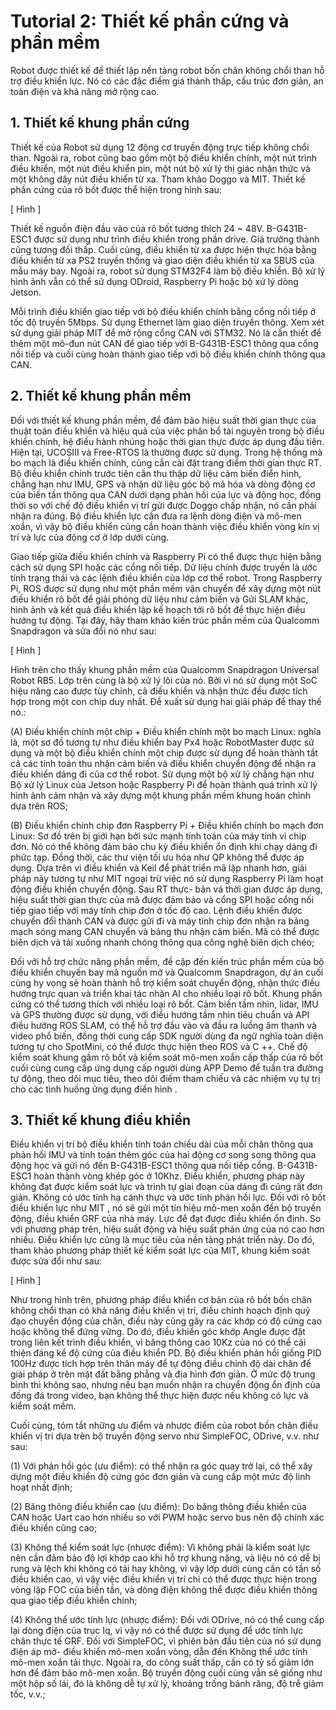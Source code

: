 # Tutorial 2: Thiết kế phần cứng và phần mềm

Robot được thiết kế để thiết lập nền tảng robot bốn chân không chổi than hỗ trợ điều khiển lực. Nó có các đặc điểm giá thành thấp, cấu trúc đơn giản, an toàn điện và khả năng mở rộng cao.

## 1. Thiết kế khung phần cứng

Thiết kế của Robot sử dụng 12 động cơ truyền động trực tiếp không chổi than. Ngoài ra, robot cũng bao gồm một bộ điều khiển chính, một nút trình điều khiển, một nút điều khiển pin, một nút bộ xử lý thị giác nhận thức và một không dây nút điều khiển từ xa. Tham khảo Doggo và MIT. Thiết kế phần cứng của rô bốt được thể hiện trong hình sau:

[ Hình ]

Thiết kế nguồn điện đầu vào của rô bốt tương thích 24 ~ 48V. B-G431B-ESC1 được sử dụng như trình điều khiển trong phần drive. Giá trưởng thành cũng tương đối thấp. Cuối cùng, điều khiển từ xa được hiện thực hóa bằng điều khiển từ xa PS2 truyền thống và giao diện điều khiển từ xa SBUS của mẫu máy bay. Ngoài ra, robot sử dụng STM32F4 làm bộ điều khiển. Bộ xử lý hình ảnh vẫn có thể sử dụng ODroid, Raspberry Pi hoặc bộ xử lý dòng Jetson.

Mỗi trình điều khiển giao tiếp với bộ điều khiển chính bằng cổng nối tiếp ở tốc độ truyền 5Mbps. Sử dụng Ethernet làm giao diện truyền thông. Xem xét sử dụng giải pháp MIT để mở rộng cổng CAN với STM32. Nó là cần thiết để thêm một mô-đun nút CAN để giao tiếp với B-G431B-ESC1 thông qua cổng nối tiếp và cuối cùng hoàn thành giao tiếp với bộ điều khiển chính thông qua CAN.

## 2. Thiết kế khung phần mềm

Đối với thiết kế khung phần mềm, để đảm bảo hiệu suất thời gian thực của thuật toán điều khiển và hiệu quả của việc phân bổ tài nguyên trong bộ điều khiển chính, hệ điều hành nhúng hoặc thời gian thực được áp dụng đầu tiên. Hiện tại, UCOSIII và Free-RTOS là thường được sử dụng. Trong hệ thống mà bo mạch là điều khiển chính, cũng cần cài đặt trang điểm thời gian thực RT. Bộ điều khiển chính trước tiên cần thu thập dữ liệu cảm biến điển hình, chẳng hạn như IMU, GPS và nhận dữ liệu góc bộ mã hóa và dòng động cơ của biến tần thông qua CAN dưới dạng phản hồi của lực và động học, đồng thời so với chế độ điều khiển vị trí gửi được Doggo chấp nhận, nó cần phải nhận ra đúng. Bộ điều khiển lực cần đưa ra lệnh dòng điện và mô-men xoắn, vì vậy bộ điều khiển cũng cần hoàn thành việc điều khiển vòng kín vị trí và lực của động cơ ở lớp dưới cùng.

Giao tiếp giữa điều khiển chính và Raspberry Pi có thể được thực hiện bằng cách sử dụng SPI hoặc các cổng nối tiếp. Dữ liệu chính được truyền là ước tính trạng thái và các lệnh điều khiển của lớp cơ thể robot. Trong Raspberry Pi, ROS được sử dụng như một phần mềm vận chuyển để xây dựng một nút điều khiển rô bốt để giải phóng dữ liệu như cảm biến và Gửi SLAM khác, hình ảnh và kết quả điều khiển lập kế hoạch tới rô bốt để thực hiện điều hướng tự động. Tại đây, hãy tham khảo kiến trúc phần mềm của Qualcomm Snapdragon và sửa đổi nó như sau:

[ Hình  ]

Hình trên cho thấy khung phần mềm của Qualcomm Snapdragon Universal Robot RB5. Lớp trên cùng là bộ xử lý lõi của nó. Bởi vì nó sử dụng một SoC hiệu năng cao được tùy chỉnh, cả điều khiển và nhận thức đều được tích hợp trong một con chip duy nhất. Đề xuất sử dụng hai giải pháp để thay thế nó.:

(A) Điều khiển chính một chip + Điều khiển chính một bo mạch Linux: nghĩa là, một sơ đồ tương tự như điều khiển bay Px4 hoặc RobotMaster được sử dụng và một bộ điều khiển chính một chip được sử dụng để hoàn thành tất cả các tính toán thu nhận cảm biến và điều khiển chuyển động để nhận ra điều khiển dáng đi của cơ thể robot. Sử dụng một bộ xử lý chẳng hạn như Bộ xử lý Linux của Jetson hoặc Raspberry Pi để hoàn thành quá trình xử lý hình ảnh cảm nhận và xây dựng một khung phần mềm khung hoàn chỉnh dựa trên ROS;

(B) Điều khiển chính chip đơn Raspberry Pi + Điều khiển chính bo mạch đơn Linux: Sơ đồ trên bị giới hạn bởi sức mạnh tính toán của máy tính vi chip đơn. Nó có thể không đảm bảo chu kỳ điều khiển ổn định khi chạy dáng đi phức tạp. Đồng thời, các thư viện tối ưu hóa như QP không thể được áp dụng. Dựa trên vi điều khiển và Keil để phát triển mã lặp nhanh hơn, giải pháp này tương tự như MIT ngoại trừ việc nó sử dụng Raspberry Pi làm hoạt động điều khiển chuyển động. Sau RT thực- bản vá thời gian được áp dụng, hiệu suất thời gian thực của mã được đảm bảo và cổng SPI hoặc cổng nối tiếp giao tiếp với máy tính chip đơn ở tốc độ cao. Lệnh điều khiển được chuyển đổi thành CAN và được gửi đi và máy tính chip đơn nhận ra bảng mạch sóng mang CAN chuyển và bảng thu nhận cảm biến. Mã có thể được biên dịch và tải xuống nhanh chóng thông qua công nghệ biên dịch chéo;

Đối với hỗ trợ chức năng phần mềm, đề cập đến kiến trúc phần mềm của bộ điều khiển chuyến bay mã nguồn mở và Qualcomm Snapdragon, dự án cuối cùng hy vọng sẽ hoàn thành hỗ trợ kiểm soát chuyển động, nhận thức điều hướng trực quan và triển khai tác nhân AI cho nhiều loại rô bốt. Khung phần cứng có thể tương thích với nhiều loại rô bốt. Cảm biến tầm nhìn, lidar, IMU và GPS thường được sử dụng, với điều hướng tầm nhìn tiêu chuẩn và API điều hướng ROS SLAM, có thể hỗ trợ đầu vào và đầu ra luồng âm thanh và video phổ biến, đồng thời cung cấp SDK người dùng đa ngữ nghĩa toàn diện tương tự cho SpotMini, có thể được thực hiện theo ROS và C ++. Chế độ kiểm soát khung gầm rô bốt và kiểm soát mô-men xoắn cấp thấp của rô bốt cuối cùng cung cấp ứng dụng cấp người dùng APP Demo để tuần tra đường tự động, theo dõi mục tiêu, theo dõi điểm tham chiếu và các nhiệm vụ tự trị cho các tình huống ứng dụng điển hình .

## 3. Thiết kế khung điều khiển

Điều khiển vị trí bộ điều khiển tính toán chiều dài của mỗi chân thông qua phản hồi IMU và tính toán thêm góc của hai động cơ song song thông qua động học và gửi nó đến B-G431B-ESC1 thông qua nối tiếp cổng. B-G431B-ESC1 hoàn thành vòng khép góc ở 10Khz. Điều khiển, phương pháp này không đạt được kiểm soát lực và trình tự giai đoạn của dáng đi cũng rất đơn giản. Không có ước tính hạ cánh thực và ước tính phản hồi lực. Đối với rô bốt điều khiển lực như MIT , nó sẽ gửi một tín hiệu mô-men xoắn đến bộ truyền động, điều khiển GRF của nhà máy. Lực để đạt được điều khiển ổn định. So với phương pháp trên, hiệu suất động và hiệu suất phản ứng của nó cao hơn nhiều. Điều khiển lực cũng là mục tiêu của nền tảng phát triển này. Do đó, tham khảo phương pháp thiết kế kiểm soát lực của MIT, khung kiểm soát được sửa đổi như sau:

[ Hình ]

Như trong hình trên, phương pháp điều khiển cơ bản của rô bốt bốn chân không chổi than có khả năng điều khiển vị trí, điều chỉnh hoạch định quỹ đạo chuyển động của chân, điều này cũng gây ra các khớp có độ cứng cao hoặc không thể đứng vững. Do đó, điều khiển góc khớp Angle được đặt trong liên kết trình điều khiển, vì băng thông cao 10Kz của nó có thể cải thiện đáng kể độ cứng của điều khiển PD. Bộ điều khiển phản hồi giống PID 100Hz được tích hợp trên thân máy để tự động điều chỉnh độ dài chân để giải pháp ở trên mặt đất bằng phẳng và địa hình đơn giản. Ở mức độ trung bình thì không sao, nhưng nếu bạn muốn nhận ra chuyển động ổn định của đống đá trong video, bạn không thể thực hiện được nếu không có lực và kiểm soát mềm.

Cuối cùng, tóm tắt những ưu điểm và nhược điểm của robot bốn chân điều khiển vị trí dựa trên bộ truyền động servo như SimpleFOC, ODrive, v.v. như sau:

(1) Với phản hồi góc (ưu điểm): có thể nhận ra góc quay trở lại, có thể xây dựng một điều khiển độ cứng góc đơn giản và cung cấp một mức độ linh hoạt nhất định;

(2) Băng thông điều khiển cao (ưu điểm): Do băng thông điều khiển của CAN hoặc Uart cao hơn nhiều so với PWM hoặc servo bus nên độ chính xác điều khiển cũng cao;

(3) Không thể kiểm soát lực (nhược điểm): Vì không phải là kiểm soát lực nên cần đảm bảo độ lợi khớp cao khi hỗ trợ khung nặng, và liệu nó có dễ bị rung và lệch khi không có tải hay không, vì vậy lớp dưới cùng cần có tần số điều khiển cao, vì vậy việc điều khiển vị trí chỉ có thể được thực hiện trong vòng lặp FOC của biến tần, và dòng điện không thể được điều khiển thông qua giao tiếp điều khiển chính;

(4) Không thể ước tính lực (nhược điểm): Đối với ODrive, nó có thể cung cấp lại dòng điện của trục Iq, vì vậy nó có thể được sử dụng để ước tính lực chân thực tế GRF. Đối với SimpleFOC, vì phiên bản đầu tiên của nó sử dụng điện áp mở- điều khiển mô-men xoắn vòng, dẫn đến Không thể ước tính mô-men xoắn tải thực. Ngoài ra, do công suất thấp, cần có tỷ số giảm lớn hơn để đảm bảo mô-men xoắn. Bộ truyền động cuối cùng vẫn sẽ giống như một hộp số lái, đó là không dễ tự xử lý, khoảng trống bánh răng, độ trễ giảm tốc, v.v.;

